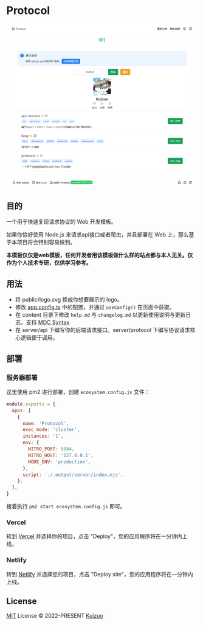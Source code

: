 # Protocol

![preview](./public/img/preview.png)

## 目的

一个用于快速复现请求协议的 Web 开发模板。

如果你恰好使用 Node.js 来请求api接口或者爬虫，并且部署在 Web 上，那么基于本项目将会特别容易做到。

**本模板仅仅是web模板，任何开发者用该模板做什么样的站点都与本人无关。仅作为个人技术专研，仅供学习参考。**

## 用法

- 将 public/logo.svg 换成你想要展示的 logo。
- 修改 [app.config.ts](https://v3.nuxtjs.org/guide/directory-structure/app.config/) 中的配置，并通过 `useConfig()` 在页面中获取。
- 在 content 目录下修改 `help.md` 与 `changelog.md` 以更新使用说明与更新日志。支持 [MDC Syntax](https://content.nuxtjs.org/guide/writing/mdc/)
- 在 server/api 下编写你的后端请求接口。server/protocol 下编写协议请求核心逻辑便于调用。

## 部署

### 服务器部署

这里使用 pm2 进行部署，创建 `ecosystem.config.js` 文件：

```js
module.exports = {
  apps: [
    {
      name: 'Protocol',
      exec_mode: 'cluster',
      instances: '1',
      env: {
        NITRO_PORT: 8044,
        NITRO_HOST: '127.0.0.1',
        NODE_ENV: 'production',
      },
      script: './.output/server/index.mjs',
    },
  ],
}
```

接着执行 `pm2 start ecosystem.config.js` 即可。

### Vercel

转到 [Vercel](https://vercel.com/new) 并选择你的项目，点击  "Deploy"，您的应用程序将在一分钟内上线。

### Netlify

转到 [Netlify](https://app.netlify.com/start) 并选择您的项目，点击 "Deploy site"，您的应用程序将在一分钟内上线。

## License 

[MIT](./LICENSE) License &copy; 2022-PRESENT [Kuizuo](https://github.com/kuizuo)
